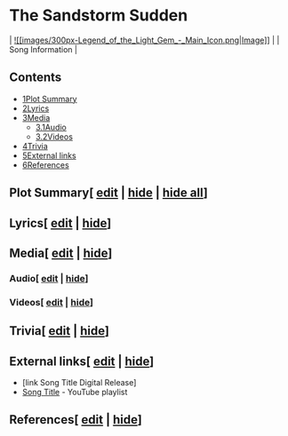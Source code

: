 # The Sandstorm Sudden

| [![[images/300px-Legend_of_the_Light_Gem_-_Main_Icon.png|Image]]](/wiki/File:Legend_of_the_Light_Gem_-_Main_Icon.png) |
| Song Information |

## Contents

- [1Plot Summary](#Plot_Summary)
- [2Lyrics](#Lyrics)
- [3Media](#Media)
  - [3.1Audio](#Audio)
  - [3.2Videos](#Videos)
- [4Trivia](#Trivia)
- [5External links](#External_links)
- [6References](#References)

## Plot Summary\[ [edit](/wiki/The_Sandstorm_Sudden?action=edit&section=1 "Edit section: Plot Summary") \| [hide](/wiki/The_Sandstorm_Sudden "Expand or collapse this section") \| [hide all](/wiki/The_Sandstorm_Sudden "Expand or collapse all sections on this page")\]

## Lyrics\[ [edit](/wiki/The_Sandstorm_Sudden?action=edit&section=2 "Edit section: Lyrics") \| [hide](/wiki/The_Sandstorm_Sudden "Expand or collapse this section")\]

## Media\[ [edit](/wiki/The_Sandstorm_Sudden?action=edit&section=3 "Edit section: Media") \| [hide](/wiki/The_Sandstorm_Sudden "Expand or collapse this section")\]

### Audio\[ [edit](/wiki/The_Sandstorm_Sudden?action=edit&section=4 "Edit section: Audio") \| [hide](/wiki/The_Sandstorm_Sudden "Expand or collapse this section")\]

### Videos\[ [edit](/wiki/The_Sandstorm_Sudden?action=edit&section=5 "Edit section: Videos") \| [hide](/wiki/The_Sandstorm_Sudden "Expand or collapse this section")\]

## Trivia\[ [edit](/wiki/The_Sandstorm_Sudden?action=edit&section=6 "Edit section: Trivia") \| [hide](/wiki/The_Sandstorm_Sudden "Expand or collapse this section")\]

## External links\[ [edit](/wiki/The_Sandstorm_Sudden?action=edit&section=7 "Edit section: External links") \| [hide](/wiki/The_Sandstorm_Sudden "Expand or collapse this section")\]

- \[link Song Title Digital Release\]
- [Song Title](https://www.youtube.com/playlist?list=playlistId) \- YouTube playlist

## References\[ [edit](/wiki/The_Sandstorm_Sudden?action=edit&section=8 "Edit section: References") \| [hide](/wiki/The_Sandstorm_Sudden "Expand or collapse this section")\]